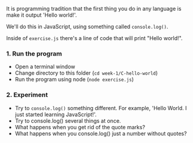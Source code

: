 It is programming tradition that the first thing you do in any language is make it output 'Hello world!'.

We'll do this in JavaScript, using something called `console.log()`.

Inside of `exercise.js` there's a line of code that will print "Hello world!".

### 1. Run the program

* Open a terminal window
* Change directory to this folder (`cd week-1/C-hello-world`)
* Run the program using node (`node exercise.js`)

### 2. Experiment

* Try to `console.log()` something different. For example, 'Hello World. I just started learning JavaScript!'.
* Try to console.log() several things at once.
* What happens when you get rid of the quote marks?
* What happens when you console.log() just a number without quotes?
